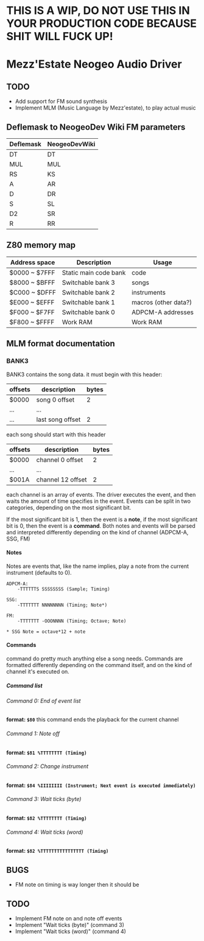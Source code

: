 # THIS IS A WIP, DO NOT USE THIS IN YOUR PRODUCTION CODE BECAUSE SHIT WILL FUCK UP!

# Mezz'Estate Neogeo Audio Driver

## TODO
* Add support for FM sound synthesis
* Implement MLM (Music Language by Mezz'estate), to play actual music

## Deflemask to NeogeoDev Wiki FM parameters
Deflemask | NeogeoDevWiki
----------|--------------
DT        | DT
MUL       | MUL
RS        | KS
A         | AR
D         | DR
S         | SL
D2        | SR
R         | RR

## Z80 memory map
Address space | Description           | Usage
--------------|-----------------------|----------------------
$0000 ~ $7FFF | Static main code bank | code
$8000 ~ $BFFF | Switchable bank 3     | songs
$C000 ~ $DFFF | Switchable bank 2     | instruments
$E000 ~ $EFFF | Switchable bank 1     | macros (other data?)
$F000 ~ $F7FF | Switchable bank 0     | ADPCM-A addresses
$F800 ~ $FFFF | Work RAM              | Work RAM

## MLM format documentation

### BANK3
BANK3 contains the song data. it must begin with this header:

|offsets | description      | bytes 
|--------|------------------|-------
|$0000   | song 0 offset    | 2
|...     | ...              | 
|...     | last song offset | 2


each song should start with this header


offsets | description       | bytes
--------|-------------------|------ 
$0000   | channel 0 offset  | 2
...     | ...               |
$001A   | channel 12 offset | 2


each channel is an array of events. The driver executes the event, and then waits the amount of time specifies in the event.
Events can be split in two categories, depending on the most significant bit. 

If the most significant bit is 1, then the event is a **note**, if the most significant bit is 0, then the event is a **command**. Both notes and events will be parsed and interpreted differently depending on the kind of channel (ADPCM-A, SSG, FM)

#### Notes
Notes are events that, like the name implies, play a note from the current instrument (defaults to 0).

```
ADPCM-A:
	-TTTTTTS SSSSSSSS (Sample; Timing)

SSG:
	-TTTTTTT NNNNNNNN (Timing; Note*)

FM:
	-TTTTTTT -OOONNNN (Timing; Octave; Note)

* SSG Note = octave*12 + note
```

#### Commands
command do pretty much anything else a song needs. Commands are formatted differently depending on the command itself, and on the kind of channel it's executed on.

##### Command list

###### Command 0: End of event list
**format: `$80`**
this command ends the playback for the current channel

###### Command 1: Note off
**format: `$81 %TTTTTTTT (Timing)`**

###### Command 2: Change instrument
**format: `$84 %IIIIIIII (Instrument; Next event is executed immediately)`**

###### Command 3: Wait ticks (byte)
**format: `$82 %TTTTTTTT (Timing)`**

###### Command 4: Wait ticks (word)
**format: `$82 %TTTTTTTTTTTTTTTT (Timing)`**

## BUGS
* FM note on timing is way longer then it should be

## TODO
* Implement FM note on and note off events
* Implement "Wait ticks (byte)" (command 3)
* Implement "Wait ticks (word)" (command 4)
